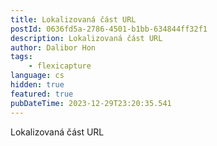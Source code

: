 ```yaml
---
title: Lokalizovaná část URL
postId: 0636fd5a-2786-4501-b1bb-634844ff32f1
description: Lokalizovaná část URL
author: Dalibor Hon
tags:
    - flexicapture
language: cs
hidden: true
featured: true
pubDateTime: 2023-12-29T23:20:35.541
---
```


Lokalizovaná část URL
